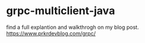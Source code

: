 # grpc-multiclient-java

find a full explantion and walkthrogh on my blog post. 
https://www.prkrdevblog.com/grpc/
